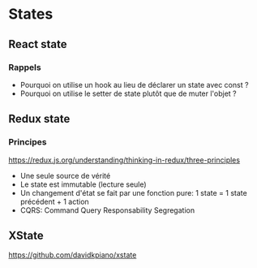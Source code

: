 # States

## React state

### Rappels
- Pourquoi on utilise un hook au lieu de déclarer un state avec const ?
- Pourquoi on utilise le setter de state plutôt que de muter l'objet ?

## Redux state

### Principes

https://redux.js.org/understanding/thinking-in-redux/three-principles

- Une seule source de vérité
- Le state est immutable (lecture seule)
- Un changement d'état se fait par une fonction pure: 1 state = 1 state précédent + 1 action
- CQRS: Command Query Responsability Segregation

## XState

https://github.com/davidkpiano/xstate